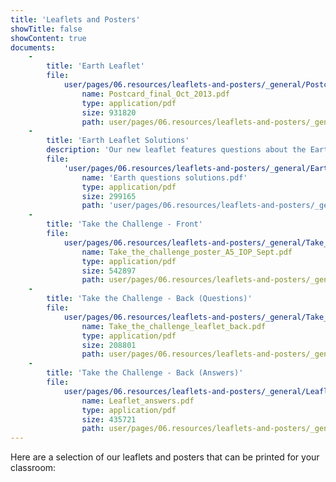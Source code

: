 ```yaml
---
title: 'Leaflets and Posters'
showTitle: false
showContent: true
documents:
    -
        title: 'Earth Leaflet'
        file:
            user/pages/06.resources/leaflets-and-posters/_general/Postcard_final_Oct_2013.pdf:
                name: Postcard_final_Oct_2013.pdf
                type: application/pdf
                size: 931820
                path: user/pages/06.resources/leaflets-and-posters/_general/Postcard_final_Oct_2013.pdf
    -
        title: 'Earth Leaflet Solutions'
        description: 'Our new leaflet features questions about the Earth''s atmosphere and the dates of our competition.'
        file:
            'user/pages/06.resources/leaflets-and-posters/_general/Earth questions solutions.pdf':
                name: 'Earth questions solutions.pdf'
                type: application/pdf
                size: 299165
                path: 'user/pages/06.resources/leaflets-and-posters/_general/Earth questions solutions.pdf'
    -
        title: 'Take the Challenge - Front'
        file:
            user/pages/06.resources/leaflets-and-posters/_general/Take_the_challenge_poster_A5_IOP_Sept.pdf:
                name: Take_the_challenge_poster_A5_IOP_Sept.pdf
                type: application/pdf
                size: 542897
                path: user/pages/06.resources/leaflets-and-posters/_general/Take_the_challenge_poster_A5_IOP_Sept.pdf
    -
        title: 'Take the Challenge - Back (Questions)'
        file:
            user/pages/06.resources/leaflets-and-posters/_general/Take_the_challenge_leaflet_back.pdf:
                name: Take_the_challenge_leaflet_back.pdf
                type: application/pdf
                size: 208801
                path: user/pages/06.resources/leaflets-and-posters/_general/Take_the_challenge_leaflet_back.pdf
    -
        title: 'Take the Challenge - Back (Answers)'
        file:
            user/pages/06.resources/leaflets-and-posters/_general/Leaflet_answers.pdf:
                name: Leaflet_answers.pdf
                type: application/pdf
                size: 435721
                path: user/pages/06.resources/leaflets-and-posters/_general/Leaflet_answers.pdf
---
```


Here are a selection of our leaflets and posters that can be printed for your classroom:
